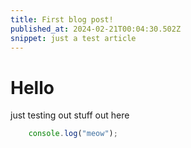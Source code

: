 ```yaml
---
title: First blog post!
published_at: 2024-02-21T00:04:30.502Z
snippet: just a test article
---
```


# Hello
just testing out stuff out here

```js
    console.log("meow");
```
